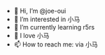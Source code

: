 - 👋 Hi, I’m @joe-oui
- 👀 I’m interested in 小马
- 🌱 I’m currently learning r5rs
- 💞️ I love 小马
- 📫 How to reach me: via 小马

